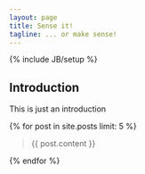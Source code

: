 ```yaml
---
layout: page
title: Sense it!
tagline: ... or make sense!
---
```

{% include JB/setup %}

## Introduction
This is just an introduction

{% for post in site.posts limit: 5  %}
  <blockquote>{{ post.content }}</blockquote>
{% endfor %}
